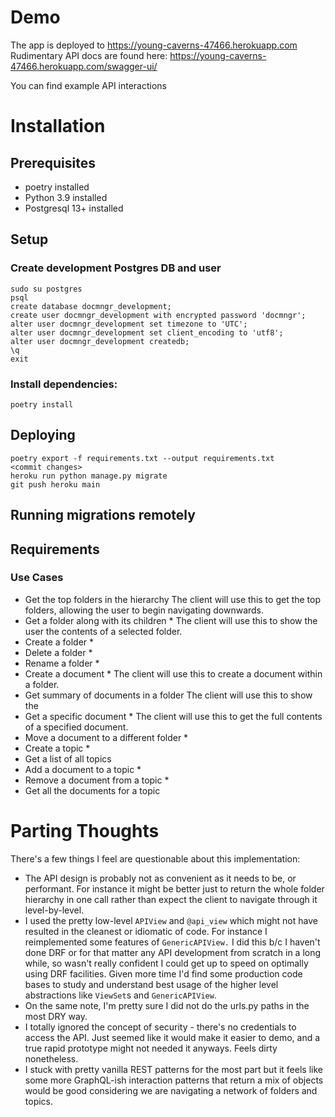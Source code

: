# Demo
The app is deployed to https://young-caverns-47466.herokuapp.com
Rudimentary API docs are found here: https://young-caverns-47466.herokuapp.com/swagger-ui/

You can find example API interactions

# Installation

## Prerequisites
- poetry installed
- Python 3.9 installed
- Postgresql 13+ installed

## Setup

### Create development Postgres DB and user
```
sudo su postgres
psql
create database docmngr_development;
create user docmngr_development with encrypted password 'docmngr';
alter user docmngr_development set timezone to 'UTC';
alter user docmngr_development set client_encoding to 'utf8';
alter user docmngr_development createdb;
\q
exit
```

### Install dependencies:
```
poetry install
```

## Deploying
```
poetry export -f requirements.txt --output requirements.txt
<commit changes>
heroku run python manage.py migrate
git push heroku main
```

## Running migrations remotely

## Requirements
### Use Cases
- Get the top folders in the hierarchy
The client will use this to get the top folders, allowing the user to begin navigating downwards.
- Get a folder along with its children *
The client will use this to show the user the contents of a selected folder.
- Create a folder *
- Delete a folder *
- Rename a folder *
- Create a document *
The client will use this to create a document within a folder.
- Get summary of documents in a folder
The client will use this to show the 
- Get a specific document *
The client will use this to get the full contents of a specified document.
- Move a document to a different folder *
- Create a topic *
- Get a list of all topics
- Add a document to a topic *
- Remove a document from a topic *
- Get all the documents for a topic

# Parting Thoughts
There's a few things I feel are questionable about this implementation:
- The API design is probably not as convenient as it needs to be, or performant. For instance it might be better just to return the whole folder hierarchy in one call rather than expect the client to navigate through it level-by-level.
- I used the pretty low-level `APIView` and `@api_view` which might not have resulted in the cleanest or idiomatic of code. For instance I reimplemented some features of `GenericAPIView.` I did this b/c I haven't done DRF or for that matter any API development from scratch in a long while, so wasn't really confident I could get up to speed on optimally using DRF facilities. Given more time I'd find some production code bases to study and understand best usage of the higher level abstractions like `ViewSet`s and `GenericAPIView`.
- On the same note, I'm pretty sure I did not do the urls.py paths in the most DRY way.
- I totally ignored the concept of security - there's no credentials to access the API. Just seemed like it would make it easier to demo, and a true rapid prototype might not needed it anyways. Feels dirty nonetheless.
- I stuck with pretty vanilla REST patterns for the most part but it feels like some more GraphQL-ish interaction patterns that return a mix of objects would be good considering we are navigating a network of folders and topics.
